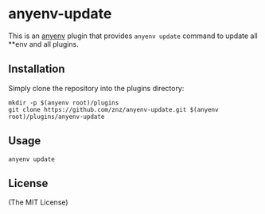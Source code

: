 # anyenv-update

This is an [anyenv](https://github.com/anyenv/anyenv) plugin that
provides `anyenv update` command to update all \*\*env and all plugins.

## Installation

Simply clone the repository into the plugins directory:

    mkdir -p $(anyenv root)/plugins
    git clone https://github.com/znz/anyenv-update.git $(anyenv root)/plugins/anyenv-update

## Usage

    anyenv update

## License

(The MIT License)
